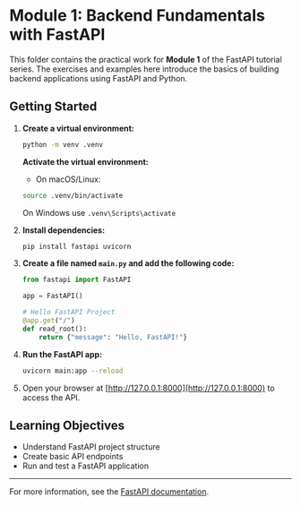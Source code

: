 # Module 1: Backend Fundamentals with FastAPI

This folder contains the practical work for **Module 1** of the FastAPI tutorial series. The exercises and examples here introduce the basics of building backend applications using FastAPI and Python.

## Getting Started
1. **Create a virtual environment:**
    ```bash
    python -m venv .venv
    ```
    
    **Activate the virtual environment:**
    - On macOS/Linux:
    ```bash
    source .venv/bin/activate 
    ```
    On Windows use `.venv\Scripts\activate`
    

1. **Install dependencies:**
    ```bash
    pip install fastapi uvicorn
    ```

1. **Create a file named `main.py` and add the following code:**
    ```python
    from fastapi import FastAPI

    app = FastAPI()

    # Hello FastAPI Project
    @app.get("/")
    def read_root():
        return {"message": "Hello, FastAPI!"}
    ```

1. **Run the FastAPI app:**
    ```bash
    uvicorn main:app --reload
    ```

1. Open your browser at [http://127.0.0.1:8000](http://127.0.0.1:8000) to access the API.

## Learning Objectives

- Understand FastAPI project structure
- Create basic API endpoints
- Run and test a FastAPI application

---

For more information, see the [FastAPI documentation](https://fastapi.tiangolo.com/).
